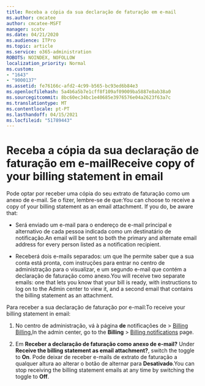 ```yaml
---
title: Receba a cópia da sua declaração de faturação em e-mail
ms.author: cmcatee
author: cmcatee-MSFT
manager: scotv
ms.date: 04/21/2020
ms.audience: ITPro
ms.topic: article
ms.service: o365-administration
ROBOTS: NOINDEX, NOFOLLOW
localization_priority: Normal
ms.custom:
- "1643"
- "9000137"
ms.assetid: fe76166c-afd2-4c99-b565-bc93ed6b84e3
ms.openlocfilehash: 5a4b6a5b7e1cff8f109af09009ba5887e8ab38a0
ms.sourcegitcommit: 8bc60ec34bc1e40685e3976576e04a2623f63a7c
ms.translationtype: MT
ms.contentlocale: pt-PT
ms.lasthandoff: 04/15/2021
ms.locfileid: "51789443"
---
```

# <a name="receive-copy-of-your-billing-statement-in-email"></a><span data-ttu-id="708ad-102">Receba a cópia da sua declaração de faturação em e-mail</span><span class="sxs-lookup"><span data-stu-id="708ad-102">Receive copy of your billing statement in email</span></span>

<span data-ttu-id="708ad-p101">Pode optar por receber uma cópia do seu extrato de faturação como um anexo de e-mail. Se o fizer, lembre-se de que:</span><span class="sxs-lookup"><span data-stu-id="708ad-p101">You can choose to receive a copy of your billing statement as an email attachment. If you do, be aware that:</span></span>
  
- <span data-ttu-id="708ad-105">Será enviado um e-mail para o endereço de e-mail principal e alternativo de cada pessoa indicada como um destinatário de notificação.</span><span class="sxs-lookup"><span data-stu-id="708ad-105">An email will be sent to both the primary and alternate email address for every person listed as a notification recipient.</span></span>

- <span data-ttu-id="708ad-106">Receberá dois e-mails separados: um que lhe permite saber que a sua conta está pronta, com instruções para entrar no centro de administração para o visualizar, e um segundo e-mail que contém a declaração de faturação como anexo.</span><span class="sxs-lookup"><span data-stu-id="708ad-106">You will receive two separate emails: one that lets you know that your bill is ready, with instructions to log on to the Admin center to view it, and a second email that contains the billing statement as an attachment.</span></span>

<span data-ttu-id="708ad-107">Para receber a sua declaração de faturação por e-mail:</span><span class="sxs-lookup"><span data-stu-id="708ad-107">To receive your billing statement in email:</span></span>
  
1. <span data-ttu-id="708ad-108">No centro de administração, vá à página **de** notificações de \> [Billing Billing.](https://go.microsoft.com/fwlink/p/?linkid=853212)</span><span class="sxs-lookup"><span data-stu-id="708ad-108">In the admin center, go to the **Billing** \> [Billing notifications](https://go.microsoft.com/fwlink/p/?linkid=853212) page.</span></span>

2. <span data-ttu-id="708ad-109">Em **Receber a declaração de faturação como anexo de e-mail?** </span><span class="sxs-lookup"><span data-stu-id="708ad-109">Under **Receive the billing statement as email attachment?**, switch the toggle to **On**.</span></span> <span data-ttu-id="708ad-110">Pode deixar de receber e-mails de extrato de faturação a qualquer altura ao alterar o botão de alternar para **Desativado**.</span><span class="sxs-lookup"><span data-stu-id="708ad-110">You can stop receiving the billing statement emails at any time by switching the toggle to **Off**.</span></span>